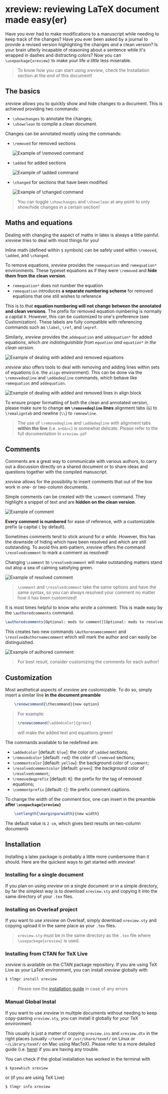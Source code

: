 # xreview: reviewing LaTeX document made easy(er)

Have you ever had to make modifications to a manuscript while needing to keep track of the changes? Have you ever been asked by a journal to provide a revised version highlighting the changes *and* a clean version? Is your brain utterly incapable of reasoning about a sentence while it's wrapped in dashes and distracting colors?
Now you can `\usepackage{xreview}` to make your life *a little* less miserable.

> To know how you can start using *xreview*, check the Installation section at the end of this document!

## The basics

*xreview* allows you to quickly show and hide changes to a document.
This is achieved providing two commands:

* `\showchanges` to annotate the changes;
* `\showclean` to compile a clean document.

Changes can be annotated mostly using the commands:

* `\removed` for removed sections
  
  ![Example of `\removed` command](Figures/removed.png)

* `\added` for added sections
  
    ![Example of `\added` command](Figures/added.png)

* `\changed` for sections that have been modified
  
    ![Example of `\changed` command](Figures/changed.png)

> You can toggle `\showchanges` and `\showclean`  at any point to only show/hide changes in a certain section!

## Maths and equations

Dealing with changing the aspect of maths in latex is always a little painful. *xreview* tries to deal with most things for you!

Inline math (defined within `$` symbols) can be safely used within `\removed`, `\added`, and `\changed`.

To remove equations, *xreview* provides the `remequation` and `remequation*` environments. These typeset equations as if they were `\removed` and **hide them from the clean version**.

* `remequation*` does not number the equation
* `remequation` introduces **a separate numbering scheme** for removed equations that one still wishes to reference

This is to that **equation numbering will not change between the annotated and clean versions**.
The prefix for removed equation numbering is normally a capital `R`. However, this can be customized to one's preference (see Customization). These labels are fully compatible with referencing commands such as `\label`, `\ref`, and `\eqref`.

Similarly, *xreview* provides the `addequation` and `addequation*` for added equations, which *are indistinguishible from `equation` and `equation*` in the clean version*.

![Example of dealing with added and removed equations](Figures/equations.png)

*xreview* also offers tools to deal with removing and adding lines within sets of equations (i.e. the `align` environment). This can be done via the `\removedeqline` and `\addedeqline` commands, which behave like `remequation` and `addequation`.

![Example of dealing with added and removed lines in align block](Figures/align.png)

To ensure proper formatting of both the clean and annotated version, please make sure to change **on `\removedeqline` lines** alignment tabs (`&`) to `\remaligntab` and newline (`\\`) to `remnewline`.

> The use of `\removedeqline` and `\addedeqline` with alignment tabs **within the line** (i.e. `a+b&=c`) is somewhat delicate. Please refer to the full documentation in `xreview.pdf`

## Comments

Comments are a great way to communicate with various authors, to carry out a discussion directly on a shared document or to share ideas and questions together with the compiled manuscript.

*xreview* allows for the possibility to insert comments that out of the box work in one- or two-column documents.

Simple comments can be created with the `\comment` command. They highlight a snippet of text and are **hidden on the clean version**.

![Example of comment](Figures/comment.png)

**Every comment is numbered** for ease of reference, with a customizable prefix (a capital `C` by default).

Sometimes comments tend to stick around for *a while*. However, this has the downside of hiding which have been resolved and which are still outstanding. 
To avoid this anti-pattern, *xreview* offers the command `\resolvedcomment` to mark a comment as resolved!

Changing `\comment` to `\resolvedcomment` will make outstanding matters stand out atop a sea of calming satisfying green.

![Example of resolved comment](Figures/resolvedcomment.png)

> `\comment` and `\resolvedcomment` take the same options and have the same syntax, so you can always resolved your comment no matter how it has been customized!

It is most times helpful to know who wrote a comment. This is made easy by the `\authoredcomments` command.

```tex
\authoredcomments[Optional: mods to comment][Optional: mods to resolvedcomment]{Authorname}
```

This creates two new commands `\Authorenamecomment` and `\resolvedAuthornamecomment` which will mark the author and can easily be distinguished.

![Example of authored comment](Figures/authoredcomments.png)

> For best result, consider customizing the comments for each author!

## Customization

Most aesthetical aspects of *xreview* are customizable. To do so, simply insert a similar line **in the document preamble**

``` tex
    \renewcommand{\thecommand}{new option}
```

> For example:
> 
> ```tex
> \renewcommand{\addedcolor}{green}
> ```
>
> will make the added text and equations green!

The commands available to be redefined are:

* `\addedcolor` [default: `blue`]: the color of `\added` sections;
* `\removedcolor` [default: `red`]: the color of `\removed` sections;
* `\commentcolor` [default: `yellow`]: the background color of `\comment`;
* `\resolvedcommentcolor` [default: `green`]: the background color of `\resolvedcomment`;
* `\removedeqprefix` [default: `R`]: the prefix for the tag of removed equations;
* `\commentprefix` [default: `C`]: the prefix comment captions.
  
To change the width of the comment box, one can insert in the preamble **after `\usepackage{xreview}`**

``` tex
    \setlength{\marginparwidth}{new width}
```

The default value is `2 cm`, which gives best results on two-column documents

## Installation

Installing a latex package is probably a little more cumbersome than it should. Here are the quickest ways to get started with *xreview*!

### Installing for a single document

If you plan on using *xreview* on a single document or in a simple directory, by far the simplest way is to download `xreview.sty` and copying it into the same directory of your `.tex` files.

### Installing on Overleaf project

If you want to use *xreview* on Overleaf, simply download `xreview.sty` and copying upload it in the same place as your `.tex` files.

> `xreview.sty` must be in the same directory as the `.tex` file where `\usepackage{xreview}` is used.

### Installing from CTAN for TeX Live

*xreview* is available on the CTAN package repository. If you are using TeX Live as your LaTeX environment, you can install *xreview* globally with 

``` bash
$ tlmgr install xreview
```

> Please see the [installation guide](https://en.wikibooks.org/wiki/LaTeX/Installation) in case of any errors

### Manual Global Instal

If you want to use *xreview* in multiple documents without needing to keep copy-pasting `xreview.sty`, you can install it globally for your TeX environment. 

This usually is just a matter of copying `xreview.ins` and `xreview.dtx` in the right places (usually `~/texmf/` or `/usr/share/texmf/` on Linux or `~/Library/texmf/` on Mac using MacTeX). Please refer to a more detailed guide (i.e. [here](https://en.wikibooks.org/wiki/LaTeX/Installing_Extra_Packages)) if you are having any trouble.

You can check if the global installation has worked in the terminal with

``` bash
$ kpsewhich xreview
```

or (if you are using TeX Live)

``` bash
$ tlmgr info xreview
```
